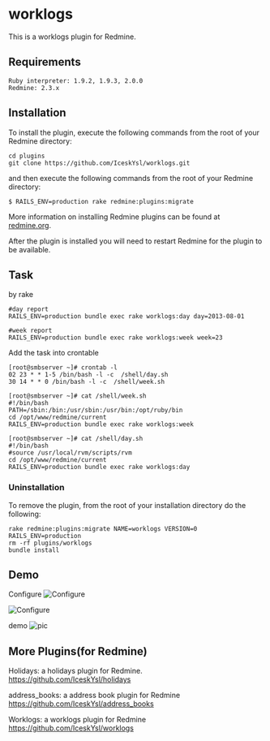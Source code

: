 # worklogs

This is a worklogs plugin for Redmine.

## Requirements

```
Ruby interpreter: 1.9.2, 1.9.3, 2.0.0
Redmine: 2.3.x
```

## Installation

To install the plugin, execute the following commands from the root of your Redmine directory:

```
cd plugins
git clone https://github.com/IceskYsl/worklogs.git
```

and then execute the following commands from the root of your Redmine directory:

```
$ RAILS_ENV=production rake redmine:plugins:migrate
```	

More information on installing Redmine plugins can be found at [redmine.org](http://www.redmine.org/wiki/redmine/Plugins.).

After the plugin is installed you will need to restart Redmine for the plugin to be available.

## Task

by rake
```
#day report
RAILS_ENV=production bundle exec rake worklogs:day day=2013-08-01

#week report
RAILS_ENV=production bundle exec rake worklogs:week week=23
```

Add the task into crontable
```
[root@smbserver ~]# crontab -l
02 23 * * 1-5 /bin/bash -l -c  /shell/day.sh 
30 14 * * 0 /bin/bash -l -c  /shell/week.sh
```

```
[root@smbserver ~]# cat /shell/week.sh
#!/bin/bash
PATH=/sbin:/bin:/usr/sbin:/usr/bin:/opt/ruby/bin
cd /opt/www/redmine/current
RAILS_ENV=production bundle exec rake worklogs:week

[root@smbserver ~]# cat /shell/day.sh 
#!/bin/bash
#source /usr/local/rvm/scripts/rvm
cd /opt/www/redmine/current
RAILS_ENV=production bundle exec rake worklogs:day
```
 

### Uninstallation

To remove the plugin, from the root of your installation directory do the following:
```
rake redmine:plugins:migrate NAME=worklogs VERSION=0 RAILS_ENV=production
rm -rf plugins/worklogs
bundle install
```

## Demo
Configure
![Configure](https://f.cloud.github.com/assets/5537/756143/753e6d74-e5eb-11e2-9cd6-64544f6fd876.png)

![Configure](https://f.cloud.github.com/assets/5537/756006/8d375c3a-e5d5-11e2-9377-ad887a58a6db.png)

demo
![pic](https://f.cloud.github.com/assets/5537/719898/31cfb77e-dfa0-11e2-8618-6dd6c6bc31fd.jpg)

## More Plugins(for Redmine)

Holidays:  a holidays plugin for Redmine.
https://github.com/IceskYsl/holidays

address_books: a address book plugin for Redmine
https://github.com/IceskYsl/address_books

Worklogs: a worklogs plugin for Redmine
https://github.com/IceskYsl/worklogs

